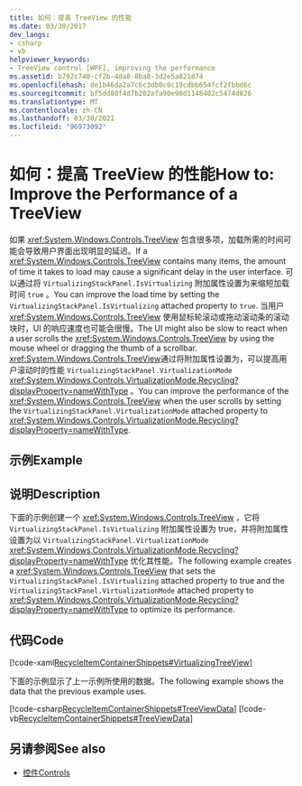```yaml
---
title: 如何：提高 TreeView 的性能
ms.date: 03/30/2017
dev_langs:
- csharp
- vb
helpviewer_keywords:
- TreeView control [WPF], improving the performance
ms.assetid: b792c740-cf2b-4da8-8ba8-3d2e5a821874
ms.openlocfilehash: de1b46da2a7c6c3db0c0c19cdbb654fcf2fbbd6c
ms.sourcegitcommit: bf5dd80f4d7b202afa90e90d1148402c5474d826
ms.translationtype: MT
ms.contentlocale: zh-CN
ms.lasthandoff: 03/30/2021
ms.locfileid: "96973092"
---
```

# <a name="how-to-improve-the-performance-of-a-treeview"></a><span data-ttu-id="b8ba2-102">如何：提高 TreeView 的性能</span><span class="sxs-lookup"><span data-stu-id="b8ba2-102">How to: Improve the Performance of a TreeView</span></span>
<span data-ttu-id="b8ba2-103">如果 <xref:System.Windows.Controls.TreeView> 包含很多项，加载所需的时间可能会导致用户界面出现明显的延迟。</span><span class="sxs-lookup"><span data-stu-id="b8ba2-103">If a <xref:System.Windows.Controls.TreeView> contains many items, the amount of time it takes to load may cause a significant delay in the user interface.</span></span> <span data-ttu-id="b8ba2-104">可以通过将 `VirtualizingStackPanel.IsVirtualizing` 附加属性设置为来缩短加载时间 `true` 。</span><span class="sxs-lookup"><span data-stu-id="b8ba2-104">You can improve the load time by setting the `VirtualizingStackPanel.IsVirtualizing` attached property to `true`.</span></span>  <span data-ttu-id="b8ba2-105">当用户 <xref:System.Windows.Controls.TreeView> 使用鼠标轮滚动或拖动滚动条的滚动块时，UI 的响应速度也可能会很慢。</span><span class="sxs-lookup"><span data-stu-id="b8ba2-105">The UI might also be slow to react when a user scrolls the <xref:System.Windows.Controls.TreeView> by using the mouse wheel or dragging the thumb of a scrollbar.</span></span> <span data-ttu-id="b8ba2-106"><xref:System.Windows.Controls.TreeView>通过将附加属性设置为，可以提高用户滚动时的性能 `VirtualizingStackPanel.VirtualizationMode` <xref:System.Windows.Controls.VirtualizationMode.Recycling?displayProperty=nameWithType> 。</span><span class="sxs-lookup"><span data-stu-id="b8ba2-106">You can improve the performance of the <xref:System.Windows.Controls.TreeView> when the user scrolls by setting the `VirtualizingStackPanel.VirtualizationMode` attached property to <xref:System.Windows.Controls.VirtualizationMode.Recycling?displayProperty=nameWithType>.</span></span>  
  
## <a name="example"></a><span data-ttu-id="b8ba2-107">示例</span><span class="sxs-lookup"><span data-stu-id="b8ba2-107">Example</span></span>  
  
## <a name="description"></a><span data-ttu-id="b8ba2-108">说明</span><span class="sxs-lookup"><span data-stu-id="b8ba2-108">Description</span></span>  
<span data-ttu-id="b8ba2-109">下面的示例创建一个 <xref:System.Windows.Controls.TreeView> ，它将 `VirtualizingStackPanel.IsVirtualizing` 附加属性设置为 true，并将附加属性设置为以 `VirtualizingStackPanel.VirtualizationMode` <xref:System.Windows.Controls.VirtualizationMode.Recycling?displayProperty=nameWithType> 优化其性能。</span><span class="sxs-lookup"><span data-stu-id="b8ba2-109">The following example creates a <xref:System.Windows.Controls.TreeView> that sets the `VirtualizingStackPanel.IsVirtualizing` attached property to true and the `VirtualizingStackPanel.VirtualizationMode` attached property to <xref:System.Windows.Controls.VirtualizationMode.Recycling?displayProperty=nameWithType> to optimize its performance.</span></span>  
  
## <a name="code"></a><span data-ttu-id="b8ba2-110">代码</span><span class="sxs-lookup"><span data-stu-id="b8ba2-110">Code</span></span>  
 [!code-xaml[RecycleItemContainerShippets#VirtualizingTreeView](~/samples/snippets/csharp/VS_Snippets_Wpf/RecycleItemContainerShippets/CSharp/Window1.xaml#virtualizingtreeview)]  
  
 <span data-ttu-id="b8ba2-111">下面的示例显示了上一示例所使用的数据。</span><span class="sxs-lookup"><span data-stu-id="b8ba2-111">The following example shows the data that the previous example uses.</span></span>  
  
 [!code-csharp[RecycleItemContainerShippets#TreeViewData](~/samples/snippets/csharp/VS_Snippets_Wpf/RecycleItemContainerShippets/CSharp/Window1.xaml.cs#treeviewdata)]
 [!code-vb[RecycleItemContainerShippets#TreeViewData](~/samples/snippets/visualbasic/VS_Snippets_Wpf/RecycleItemContainerShippets/visualbasic/window1.xaml.vb#treeviewdata)]  
  
## <a name="see-also"></a><span data-ttu-id="b8ba2-112">另请参阅</span><span class="sxs-lookup"><span data-stu-id="b8ba2-112">See also</span></span>

- [<span data-ttu-id="b8ba2-113">控件</span><span class="sxs-lookup"><span data-stu-id="b8ba2-113">Controls</span></span>](../advanced/optimizing-performance-controls.md)
